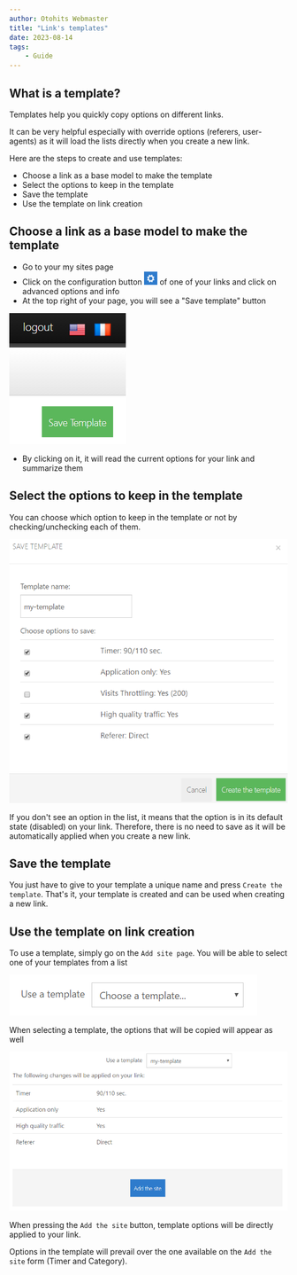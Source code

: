 ```yaml
---
author: Otohits Webmaster
title: "Link's templates"
date: 2023-08-14
tags:
    - Guide
---
```


## What is a template?

Templates help you quickly copy options on different links.

It can be very helpful especially with override options (referers, user-agents) as it will load the lists directly when you create a new link.

Here are the steps to create and use templates:

* Choose a link as a base model to make the template
* Select the options to keep in the template
* Save the template
* Use the template on link creation

## Choose a link as a base model to make the template

* Go to your my sites page
* Click on the configuration button ![Config button](/img/guides/config_btn.png) of one of your links and click on advanced options and info
* At the top right of your page, you will see a "Save template" button

![Save template](/img/guides/tpl_1.png)

* By clicking on it, it will read the current options for your link and summarize them

## Select the options to keep in the template

You can choose which option to keep in the template or not by checking/unchecking each of them.

![Create template](/img/guides/tpl_2.png)

If you don't see an option in the list, it means that the option is in its default state (disabled) on your link. Therefore, there is no need to save as it will be automatically applied when you create a new link.

## Save the template

You just have to give to your template a unique name and press `Create the template`. That's it, your template is created and can be used when creating a new link.

## Use the template on link creation

To use a template, simply go on the `Add site page`. You will be able to select one of your templates from a list

![Create template](/img/guides/tpl_3.png)

When selecting a template, the options that will be copied will appear as well

![Create template](/img/guides/tpl_4.png)

When pressing the `Add the site` button, template options will be directly applied to your link.

Options in the template will prevail over the one available on the `Add the site` form (Timer and Category).